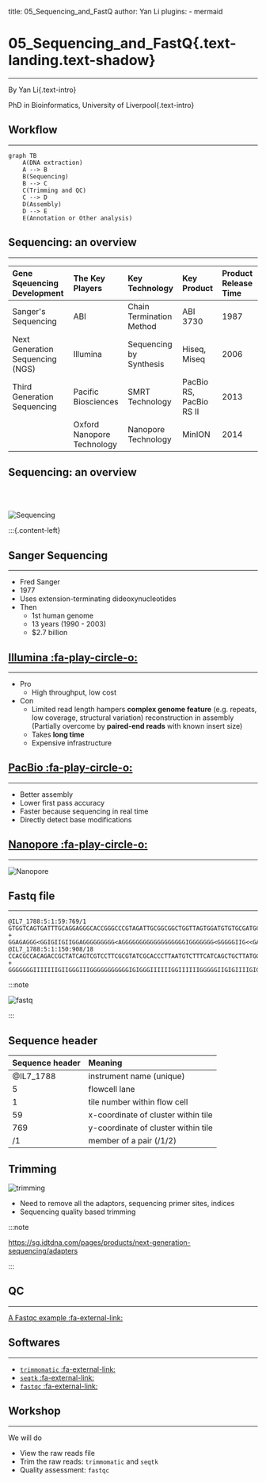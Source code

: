 title: 05_Sequencing_and_FastQ
author: Yan Li
plugins:
    - mermaid

<slide class="bg-black-blue aligncenter" image="https://source.unsplash.com/C1HhAQrbykQ/ .dark">

# 05_Sequencing_and_FastQ{.text-landing.text-shadow}

---

By Yan Li{.text-intro}

PhD in Bioinformatics, University of Liverpool{.text-intro}

<slide class="bg-light aligncenter">

## Workflow

---

```mermaid
graph TB
    A(DNA extraction)
    A --> B
    B(Sequencing)
    B --> C
    C(Trimming and QC)
    C --> D
    D(Assembly)
    D --> E
    E(Annotation or Other analysis)
```
<slide class="bg-light aligncenter">

## Sequencing\: an overview

---

| Gene Sqeuencing Development | The Key Players | Key Technology | Key Product | Product Release Time |
|:------|:-------|:---------|:----------|:-------|
| Sanger's Sequencing | ABI | Chain Termination Method | ABI 3730 | 1987 |
| Next Generation Sequencing (NGS) | Illumina | Sequencing by Synthesis | Hiseq, Miseq | 2006 |
| Third Generation Sequencing | Pacific Biosciences | SMRT Technology | PacBio RS, PacBio RS II | 2013 |
| | Oxford Nanopore Technology | Nanopore Technology | MinION | 2014 |

<slide class="bg-light aligncenter size-80">

## Sequencing\: an overview

<br/>
<br/>

![Sequencing](./public/developments_in_high_throughput_sequencing.jpg)

<slide class="bg-light" image="sanger.png .right">

:::{.content-left}

## Sanger Sequencing

---

- Fred Sanger
- 1977
- Uses extension-terminating dideoxynucleotides
- Then
  - 1st human genome
  - 13 years (1990 - 2003)
  - $2.7 billion

<slide class="bg-light aligncenter">

## [Illumina :fa-play-circle-o:](https://www.bilibili.com/video/av13107081/)

---

- Pro
  - High throughput, low cost
- Con
  - Limited read length hampers **complex genome feature** (e.g. repeats, low coverage, structural variation) reconstruction in assembly (Partially overcome by **paired-end reads** with known insert size)
  - Takes **long time**
  - Expensive infrastructure

<slide class="bg-light aligncenter">

## [PacBio :fa-play-circle-o:](https://www.youtube.com/watch?v=NHCJ8PtYCFc)

---

- Better assembly 
- Lower first pass accuracy 
- Faster because sequencing in real time
- Directly detect base modifications

<slide class="bg-light aligncenter size-80">

## [Nanopore :fa-play-circle-o:](https://www.bilibili.com/video/av50503848/)

---

![Nanopore](./public/minion-transparent.png)

<slide class="bg-light aligncenter">

## Fastq file

---

```plain
@IL7_1788:5:1:59:769/1
GTGGTCAGTGATTTGCAGGAGGGCACCGGGCCCGTAGATTGCGGCGGCTGGTTAGTGGATGTGTGCGATGCGTTAACCGATCACGCCAGTGAATTTATTGA
+
GGAGAGGG<GGIGIIGIIGGAGGGGGGGGG<AGGGGGGGGGGGGGGGGGGIGGGGGGG<GGGGGIIG<<GAG.AAGGIIIIIGGGAGGGGIGGAGGGGIAG
@IL7_1788:5:1:150:908/18
CCACGCCACAGACCGCTATCAGTCGTCCTTCGCGTATCGCACCCTTAATGTCTTTCATCAGCTGCTTATGGTGGGCAGTTTCATAATACCCGGCCTGTTCA
+
GGGGGGGIIIIIIIGIIGGGIIIGGGGGGGGGGGIGIGGGIIIIIIGGIIIIIIGGGGGIIGIGIIIIGIGGIIIGIIIIIIIGGGGIGGGGGIGGGGGGI
```

:::note

![fastq](./public/fastq.png)

:::

<slide class="bg-light aligncenter">

## Sequence header

| Sequence header | Meaning |
|:----------------|:--------|
| @IL7_1788	| instrument name (unique) |
| 5		| flowcell lane |
| 1		| tile number within flow cell |
| 59	| x-coordinate of cluster within tile |
| 769	| y-coordinate of cluster within tile |
| /1	| member of a pair (/1/2) |

<slide class="bg-light aligncenter size-80">

## Trimming

![trimming](./public/trimming.png)

- Need to remove all the adaptors, sequencing primer sites, indices
- Sequencing quality based trimming

:::note

https://sg.idtdna.com/pages/products/next-generation-sequencing/adapters

:::

<slide class="bg-light aligncenter">

## QC

---

[A Fastqc example :fa-external-link:](./public/SRR10561173_1_fastqc.html)

<slide class="bg-light aligncenter">

## Softwares

---

- [`trimmomatic` :fa-external-link:](https://github.com/timflutre/trimmomatic)
- [`seqtk` :fa-external-link:](https://github.com/lh3/seqtk)
- [`fastqc` :fa-external-link:](https://www.bioinformatics.babraham.ac.uk/projects/fastqc/)

<slide class="bg-light aligncenter">

## Workshop

---

We will do

- View the raw reads file
- Trim the raw reads\: `trimmomatic` and `seqtk`
- Quality assessment\: `fastqc`